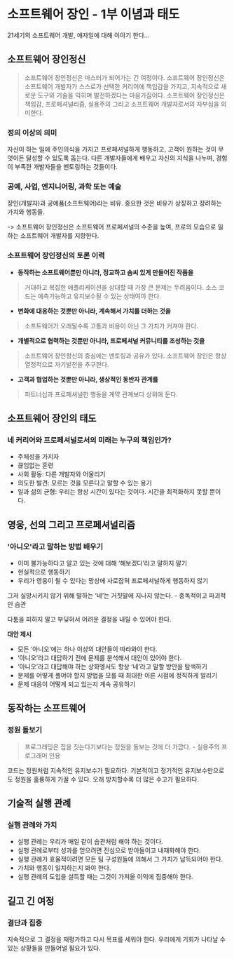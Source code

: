 # 소프트웨어 장인 - 1부 이념과 태도

21세기의 소프트웨어 개발, 애자일에 대해 이야기 한다...

## 소프트웨어 장인정신

> 소프트웨어 장인정신은 마스터가 되어가는 긴 여정이다.
> 소프트웨어 장인정신은 소프트웨어 개발자가 스스로가 선택한 커리어에 책임감을 가지고, 지속적으로 새로운 도구와 기술을 익히며 발전하겠다는 마음가짐이다.
> 소프트웨어 장인정신은 책임감, 프로페셔널리즘, 실용주의 그리고 소프트웨어 개발자로서의 자부심을 의미한다.

### 정의 이상의 의미

자신이 하는 일에 주인의식을 가지고 프로페셔널하게 행동하고, 고객이 원하는 것이 무엇이든 달성할 수 있도록 돕는다.
다른 개발자들에게 배우고 자신의 지식을 나누며, 경험이 부족한 개발자들을 멘토링하는 것들이다.

### 공예, 사업, 엔지니어링, 과학 또는 예술

장인(개발자)과 공예품(소프트웨어)라는 비유.
중요한 것은 비유가 상징하고 장려하는 가치와 행동들.

-> 소프트웨어 장인정신은 소프트웨어 프로페셔널의 수준을 높여, 프로의 모습으로 일하는 소프트웨어 개발자를 지향한다.

### 소프트웨어 장인정신의 토론 이력

- **동작하는 소프트웨어뿐만 아니라, 정교하고 솜씨 있게 만들어진 작품을**

> 거대하고 복잡한 애플리케이션을 상대할 때 가장 큰 문제는 두려움이다.
> 소스 코드는 예측가능하고 유지보수될 수 있는 상태여야 한다.

- **변화에 대응하는 것뿐만 아니라, 계속해서 가치를 더하는 것을**

> 소프트웨어가 오래될수록 고통과 비용이 아닌 그 가치가 커져야 한다.

- **개별적으로 협력하는 것뿐만 아니라, 프로페셔널 커뮤니티를 조성하는 것을**

> 소프트웨어 장인정신의 중심에는 멘토링과 공유가 있다.
> 소프트웨어 장인은 항상 열정적으로 자기발전을 추구한다.

- **고객과 협업하는 것뿐만 아니라, 생상적인 동반자 관계를**

> 파트너십과 프로페셔널한 행동을 계약 관계보다 상위에 둔다.

## 소프트웨어 장인의 태도

### 네 커리어와 프로페셔널로서의 미래는 누구의 책임인가?

- 주체성을 가지자
- 끊임없는 훈련
- 사회 활동: 다른 개발자와 어울리기
- 의도한 발견: 모르는 것을 모른다고 말할 수 있는 용기
- 일과 삶의 균형: 우리는 항상 시간이 있다는 것이다. 시간을 최적화하지 못할 뿐이다.

## 영웅, 선의 그리고 프로페셔널리즘

### '아니오'라고 말하는 방법 배우기

- 이미 불가능하다고 알고 있는 것에 대해 ‘해보겠다’라고 말하지 말기
- 현실적으로 행동하기
- 우리가 영웅이 될 수 있다는 망상에 사로잡혀 프로페셔널하게 행동하지 않기

그저 실망시키지 않기 위해 말하는 ‘네’는 거짓말에 지나지 않는다. - 중독적이고 파괴적인 습관

다툼을 피하지 말고 부딪혀서 어려운 결정을 내릴 수 있어야 한다.

**대안 제시**

- 모든 ‘아니오’에는 하나 이상의 대안들이 따라와야 한다.
- ‘아니오’라고 대답하기 전에 문제를 분석해서 대안이 있어야 한다.
- ‘아니오’라고 대답해야 하는 상화엥서도 항상 ‘네’라고 말할 방안을 탐색하기
- 문제를 어떻게 풀어야 할지 방법을 모를 때 최대한 이른 시점에 정직하게 알리기
- 문제 대응이 어떻게 되고 있는지 계속 공유하기

## 동작하는 소프트웨어

### 정원 돌보기

> 프로그래밍은 집을 짓는다기보다는 정원을 돌보는 것에 더 가깝다. - 실용주의 프로그래머 인용

코드는 정원처럼 지속적인 유지보수가 필요하다.
기본적이고 정기적인 유지보수만으로도 정원을 훌륭하게 가꿀 수 있다.
오래 방치할수록 더 많은 수고가 필요하다.

## 기술적 실행 관례

### 실행 관례와 가치

- 실행 관례는 우리가 매일 같이 습관처럼 해야 하는 것이다.
- 실행 관례로부터 성과를 얻으려면 진심으로 받아들이고 내재화해야 한다.
- 실행 관례가 효율적이려면 모든 팀 구성원들에 의해서 그 가치가 납득되어야 한다.
- 가치와 행동이 일치하는지 봐야 한다.
- 실행 관례의 도입을 설득할 때는 그것이 가져올 이익에 집중해야 한다.

## 길고 긴 여정

### 결단과 집중

지속적으로 그 결정을 재평가하고 다시 목표를 세워야 한다.
우리에게 기회가 나타날 수 있는 상황들을 만들어낼 필요가 있다.
